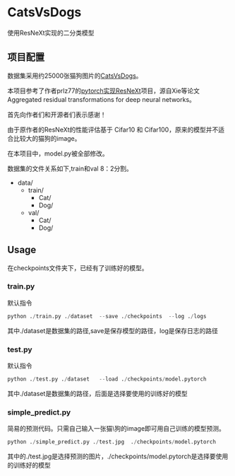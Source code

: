# CatsVsDogs 
使用ResNeXt实现的二分类模型
## 项目配置
数据集采用约25000张猫狗图片的[CatsVsDogs](https://www.kaggle.com/datasets/shaunthesheep/microsoft-catsvsdogs-dataset)。

本项目参考了作者prlz77的[pytorch实现ResNeXt](https://github.com/prlz77/ResNeXt.pytorch)项目，源自Xie等论文Aggregated residual transformations for deep neural networks。

首先向作者们和开源者们表示感谢！

由于原作者的ResNeXt的性能评估基于 Cifar10 和 Cifar100，原来的模型并不适合比较大的猫狗的image。

在本项目中，model.py被全部修改。

数据集的文件关系如下,train和val 8：2分割。
- data/
  - train/
    - Cat/
    - Dog/
  - val/
    - Cat/
    - Dog/

## Usage
在checkpoints文件夹下，已经有了训练好的模型。
### train.py
默认指令
```python
python ./train.py ./dataset  --save ./checkpoints  --log ./logs
```
其中./dataset是数据集的路径,save是保存模型的路径，log是保存日志的路径

### test.py
默认指令
```python
python ./test.py ./dataset   --load ./checkpoints/model.pytorch
```
其中./dataset是数据集的路径，后面是选择要使用的训练好的模型

### simple_predict.py
简易的预测代码。只需自己输入一张猫\狗的image即可用自己训练的模型预测。
```python
python ./simple_predict.py ./test.jpg  ./checkpoints/model.pytorch 
```
其中的./test.jpg是选择预测的图片，./checkpoints/model.pytorch是选择要使用的训练好的模型
